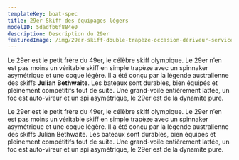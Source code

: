 ```yaml
---
templateKey: boat-spec
title: 29er Skiff des équipages légers
modelID: 5dadfb6f884e0
description: Description du 29er
featuredImage: /img/29er-skiff-double-trapèze-occasion-dériveur-services-10.jpg
---
```

Le 29er est le petit frère du 49er, le célèbre skiff olympique. Le 29er n’en est pas moins un véritable skiff en simple trapèze avec un spinnaker asymétrique et une coque légère. Il a été conçu par la légende australienne des skiffs **Julian Bethwaite**. Les bateaux sont durables, bien équipés et pleinement compétitifs tout de suite. Une grand-voile entièrement lattée, un foc est auto-vireur et un spi asymétrique, le 29er est de la dynamite pure.

Le 29er est le petit frère du 49er, le célèbre skiff olympique. Le 29er n’en est pas moins un véritable skiff en simple trapèze avec un spinnaker asymétrique et une coque légère. Il a été conçu par la légende australienne des skiffs Julian Bethwaite. Les bateaux sont durables, bien équipés et pleinement compétitifs tout de suite. Une grand-voile entièrement lattée, un foc est auto-vireur et un spi asymétrique, le 29er est de la dynamite pure.
